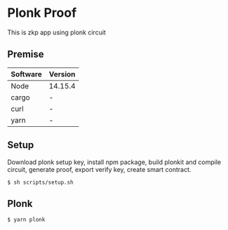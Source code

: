 # Plonk Proof
This is zkp app using plonk circuit

## Premise

| Software | Version |
| ------------- | ------------- |  
| Node | 14.15.4 |  
| cargo | - |  
| curl | - |  
| yarn | - |

## Setup
Download plonk setup key, install npm package, build plonkit and compile circuit, generate proof, export verify key, create smart contract.

```
$ sh scripts/setup.sh
```

## Plonk
```
$ yarn plonk
```
